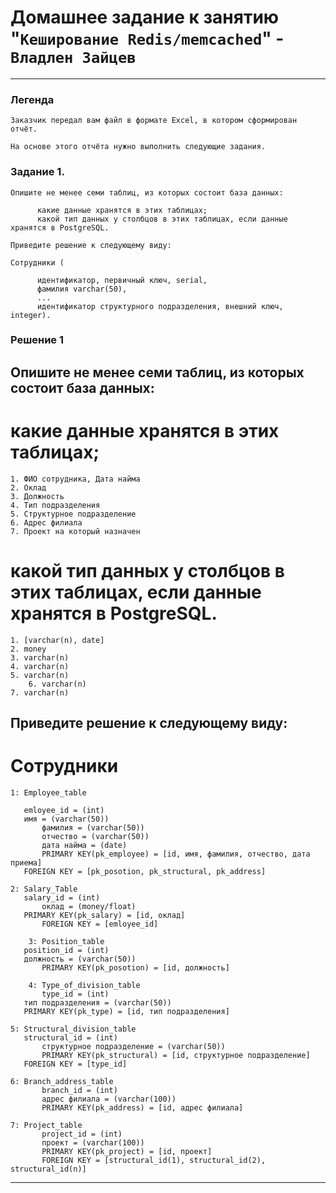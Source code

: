# Домашнее задание к занятию "`Кеширование Redis/memcached`" - `Владлен Зайцев`


---

### Легенда

	Заказчик передал вам файл в формате Excel, в котором сформирован отчёт.

	На основе этого отчёта нужно выполнить следующие задания.


### Задание 1.

	Опишите не менее семи таблиц, из которых состоит база данных:

    	  какие данные хранятся в этих таблицах;
    	  какой тип данных у столбцов в этих таблицах, если данные хранятся в PostgreSQL.

	Приведите решение к следующему виду:

	Сотрудники (

    	  идентификатор, первичный ключ, serial,
          фамилия varchar(50),
          ...
          идентификатор структурного подразделения, внешний ключ, integer).
 
### Решение 1

## Опишите не менее семи таблиц, из которых состоит база данных:

# какие данные хранятся в этих таблицах;

	1. ФИО сотрудника, Дата найма
	2. Оклад
	3. Должность
	4. Тип подразделения 
	5. Структурное подразделение
	6. Адрес филиала
	7. Проект на который назначен

# какой тип данных у столбцов в этих таблицах, если данные хранятся в PostgreSQL.

	1. [varchar(n), date]
	2. money
	3. varchar(n)
	4. varchar(n)
	5. varchar(n)
        6. varchar(n)
	7. varchar(n)

## Приведите решение к следующему виду:

# Сотрудники

	1: Employee_table

	   emloyee_id = (int)
	   имя = (varchar(50))
           фамилия = (varchar(50))
           отчество = (varchar(50))
           дата найма = (date)
           PRIMARY KEY(pk_employee) = [id, имя, фамилия, отчество, дата приема]
	   FOREIGN KEY = [pk_posotion, pk_structural, pk_address]  

	2: Salary_Table
	   salary_id = (int)
           оклад = (money/float)
	   PRIMARY KEY(pk_salary) = [id, оклад]
           FOREIGN KEY = [emloyee_id]

        3: Position_table
	   position_id = (int)
	   должность = (varchar(50))
           PRIMARY KEY(pk_posotion) = [id, должность]

        4: Type_of_division_table
           type_id = (int)
	   тип подразделения = (varchar(50))
	   PRIMARY KEY(pk_type) = [id, тип подразделения]

	5: Structural_division_table
	   structural_id = (int)
           структурное подразделение = (varchar(50))
           PRIMARY KEY(pk_structural) = [id, структурное подразделение]
	   FOREIGN KEY = [type_id]

	6: Branch_address_table
           branch_id = (int)
           адрес филиала = (varchar(100))
           PRIMARY KEY(pk_address) = [id, адрес филиала]

	7: Project_table
           project_id = (int)
           проект = (varchar(100))
           PRIMARY KEY(pk_project) = [id, проект]
           FOREIGN KEY = [structural_id(1), structural_id(2), structural_id(n)]


---
